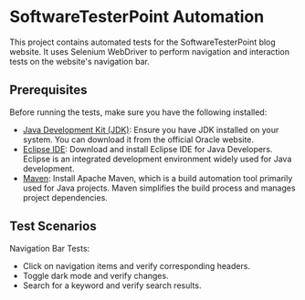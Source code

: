 # SoftwareTesterPoint Automation

This project contains automated tests for the SoftwareTesterPoint blog website. It uses Selenium WebDriver to perform navigation and interaction tests on the website's navigation bar.

## Prerequisites

Before running the tests, make sure you have the following installed:

- [Java Development Kit (JDK)](https://www.oracle.com/java/technologies/javase-jdk11-downloads.html): Ensure you have JDK installed on your system. You can download it from the official Oracle website.
- [Eclipse IDE](https://www.eclipse.org/downloads/): Download and install Eclipse IDE for Java Developers. Eclipse is an integrated development environment widely used for Java development.
- [Maven](https://maven.apache.org/download.cgi): Install Apache Maven, which is a build automation tool primarily used for Java projects. Maven simplifies the build process and manages project dependencies.

## Test Scenarios
Navigation Bar Tests:
- Click on navigation items and verify corresponding headers.
- Toggle dark mode and verify changes.
- Search for a keyword and verify search results.
